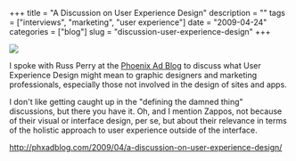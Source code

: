 +++
title = "A Discussion on User Experience Design"
description = ""
tags = ["interviews", "marketing", "user experience"]
date = "2009-04-24"
categories = ["blog"]
slug = "discussion-user-experience-design"
+++



  <div class="notebook-screenshot"><a href="http://phxadblog.com/2009/04/a-discussion-on-user-experience-design/"><img src="//media.konigi.com/bluga/wt49f1c037507b6.jpg"/></a></div><p>I spoke with Russ Perry at the <a href="http://phxadblog.com/2009/04/a-discussion-on-user-experience-design/">Phoenix Ad Blog</a> to discuss what User Experience Design might mean to graphic designers and marketing professionals, especially those not involved in the design of sites and apps. </p>
<p>I don't like getting caught up in the "defining the damned thing" discussions, but there you have it. Oh, and I mention Zappos, not because of their visual or interface design, per se, but about their relevance in terms of the holistic approach to user experience outside of the interface. </p>
    
  <a href="http://phxadblog.com/2009/04/a-discussion-on-user-experience-design/">http://phxadblog.com/2009/04/a-discussion-on-user-experience-design/</a>
